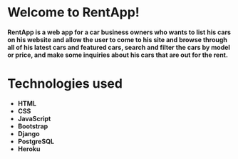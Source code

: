 # Welcome to RentApp!

**RentApp is a web app for a car business owners who wants to list his cars on his website and allow the user to come to his site and browse through all of his latest cars and featured cars, search and filter the cars by model or price, and make some inquiries about his cars that are out for the rent.**


# **Technologies used**

- **HTML**
- **CSS**
- **JavaScript**
- **Bootstrap**
- **Django**
- **PostgreSQL**
- **Heroku**

